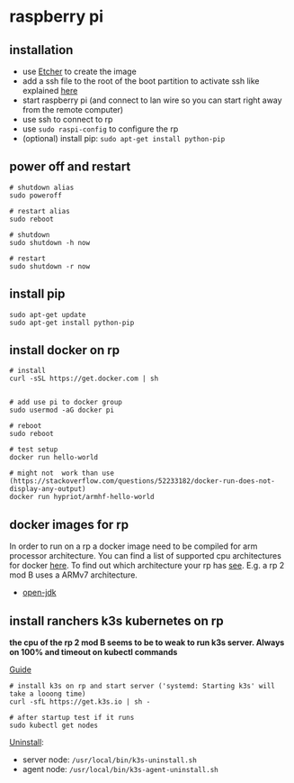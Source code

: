 # raspberry pi

## installation

- use [Etcher](https://www.balena.io/etcher/) to create the image
- add a ssh file to the root of the boot partition to activate ssh like explained [here](https://hackernoon.com/raspberry-pi-headless-install-462ccabd75d0)
- start raspberry pi (and connect to lan wire so you can start right away from the remote computer)
- use ssh to connect to rp
- use `sudo raspi-config` to configure the rp
- (optional) install pip: `sudo apt-get install python-pip`

## power off and restart

```
# shutdown alias
sudo poweroff

# restart alias
sudo reboot

# shutdown
sudo shutdown -h now

# restart
sudo shutdown -r now
```

## install pip

```shell
sudo apt-get update
sudo apt-get install python-pip
```

## install docker on rp

```shell
# install
curl -sSL https://get.docker.com | sh


# add use pi to docker group
sudo usermod -aG docker pi

# reboot
sudo reboot

# test setup
docker run hello-world

# might not  work than use (https://stackoverflow.com/questions/52233182/docker-run-does-not-display-any-output)
docker run hypriot/armhf-hello-world
```

## docker images for rp

In order to run on a rp a docker image need to be compiled for arm processor architecture. You can find a list of supported cpu architectures for docker [here](https://github.com/docker-library/official-images#architectures-other-than-amd64). To find out which architecture your rp has [see](https://de.wikipedia.org/wiki/Raspberry_Pi#Hardware). E.g. a rp 2 mod B uses a ARMv7 architecture.

- [open-jdk](https://hub.docker.com/r/balenalib/raspberry-pi-openjdk)

## install ranchers k3s kubernetes on rp

**the cpu of the rp 2 mod B seems to be to weak to run k3s server. Always on 100% and timeout on kubectl commands**

[Guide](https://opensource.com/article/20/3/kubernetes-raspberry-pi-k3s)

```shell
# install k3s on rp and start server ('systemd: Starting k3s' will take a looong time)
curl -sfL https://get.k3s.io | sh -

# after startup test if it runs
sudo kubectl get nodes
```

[Uninstall](https://rancher.com/docs/k3s/latest/en/installation/uninstall/):

- server node: `/usr/local/bin/k3s-uninstall.sh`
- agent node: `/usr/local/bin/k3s-agent-uninstall.sh`
